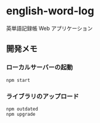 # english-word-log

英単語記録帳 Web アプリケーション

## 開発メモ

### ローカルサーバーの起動

```
npm start
```

### ライブラリのアップロード

```
npm outdated
npm upgrade
```
